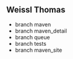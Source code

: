 ## Weissl Thomas
+ branch maven
+ branch maven_detail
+ branch queue
+ branch tests
+ branch maven_site
